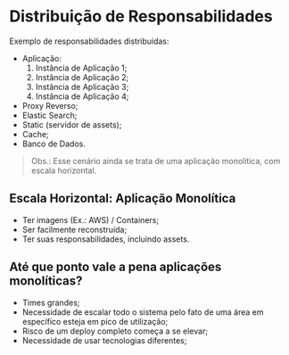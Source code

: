 # **Distribuição de Responsabilidades**

Exemplo de responsabilidades distribuídas:
-   Aplicação:
    1. Instância de Aplicação 1;
    2. Instância de Aplicação 2;
    3. Instância de Aplicação 3;
    4. Instância de Aplicação 4;
-   Proxy Reverso;
-   Elastic Search;
-   Static (servidor de assets);
-   Cache;
-   Banco de Dados.

> Obs.: Esse cenário ainda se trata de uma aplicação monolítica, com escala horizontal.

## **Escala Horizontal: Aplicação Monolítica**

-   Ter imagens (Ex.: AWS) / Containers;
-   Ser facilmente reconstruída;
-   Ter suas responsabilidades, incluindo assets.

## **Até que ponto vale a pena aplicações monolíticas?**

-   Times grandes;
-   Necessidade de escalar todo o sistema pelo fato de uma área em específico esteja em pico de utilização;
-   Risco de um deploy completo começa a se elevar;
-   Necessidade de usar tecnologias diferentes;
